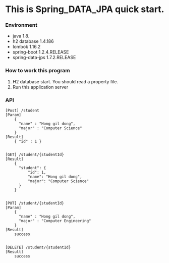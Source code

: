 # This is Spring_DATA_JPA quick start.

### Environment
- java             1.8.
- h2 database      1.4.186
- lombok           1.16.2
- spring-boot      1.2.4.RELEASE
- spring-data-jps  1.7.2.RELEASE


### How to work this program

  1. H2 database start. You should read a property file.
  2. Run this application server


### API

    [Post] /student
    [Param]
        {
          "name" : "Hong gil dong",
          "major" : "Computer Science"
        }
    [Result]
        { "id" : 1 }


    [GET] /student/{studentId}
    [Result]
        {
          "student": {
              "id": 1,
              "name": "Hong gil dong",
              "major": "Computer Science"
          }
        }


    [PUT] /student/{studentId}
    [Param]
        {
          "name" : "Hong gil dong",
          "major" : "Computer Engineering"
        }
    [Result]
        success


    [DELETE] /student/{studentId}
    [Result]
        success
